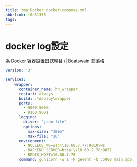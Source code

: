 ```yaml
---
title: tmp_Docker_docker-compose.xml
abbrlink: f0e51358
tags:
---
```

docker log設定
===
[為 Docker 容器設置日誌輪替 /| Boatswain 部落格](https://blog.boatswain.io/zh/post/docker-container-log-rotation/)  

```yml
version: '3'

services:
    wrapper:
      container_name: hh_wrapper
      restart: always
      build: .\deploy\wrapper
      ports:
        - 5000:5000
        - 9160:9001
      logging:
        driver: "json-file"
        options:
          max-size: "100m"
          max-file: "10"
      environment:
        - NUCLEUS_WS=ws:\\10.60.7.77:9010\ws
        - BACKEND_SERVER=http:\\10.60.7.78:8857
        - REDIS_HOST=10.60.7.78
      command: gunicorn -w 1 -k gevent -b :5000 main:app
```